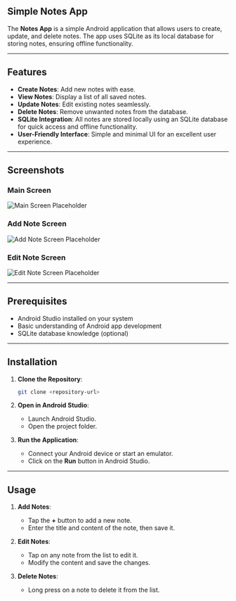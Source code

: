 ## Simple Notes App

The **Notes App** is a simple  Android application that allows users to create, update, and delete notes. The app uses SQLite as its local database for storing notes, ensuring offline functionality.

---

## Features

- **Create Notes**: Add new notes with ease.
- **View Notes**: Display a list of all saved notes.
- **Update Notes**: Edit existing notes seamlessly.
- **Delete Notes**: Remove unwanted notes from the database.
- **SQLite Integration**: All notes are stored locally using an SQLite database for quick access and offline functionality.
- **User-Friendly Interface**: Simple and minimal UI for an excellent user experience.

---

## Screenshots

### Main Screen
![Main Screen Placeholder](#)

### Add Note Screen
![Add Note Screen Placeholder](#)

### Edit Note Screen
![Edit Note Screen Placeholder](#)

---

## Prerequisites

- Android Studio installed on your system
- Basic understanding of Android app development
- SQLite database knowledge (optional)

---

## Installation

1. **Clone the Repository**:
   ```bash
   git clone <repository-url>
   ```

2. **Open in Android Studio**:
   - Launch Android Studio.
   - Open the project folder.

3. **Run the Application**:
   - Connect your Android device or start an emulator.
   - Click on the **Run** button in Android Studio.

---

## Usage

1. **Add Notes**:
   - Tap the **+** button to add a new note.
   - Enter the title and content of the note, then save it.

2. **Edit Notes**:
   - Tap on any note from the list to edit it.
   - Modify the content and save the changes.

3. **Delete Notes**:
   - Long press on a note to delete it from the list.
